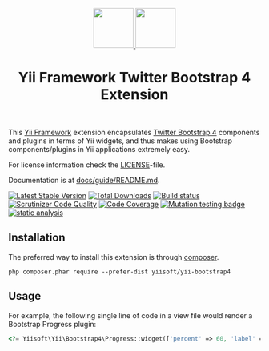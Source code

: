 <p align="center">
    <a href="https://github.com/yiisoft" target="_blank">
        <img src="https://avatars0.githubusercontent.com/u/993323" height="80px">
    </a>
    <a href="http://getbootstrap.com/" target="_blank" rel="external">
        <img src="https://v4-alpha.getbootstrap.com/assets/brand/bootstrap-solid.svg" height="80px">
    </a>
    <h1 align="center">Yii Framework Twitter Bootstrap 4 Extension</h1>
    <br>
</p>

This [Yii Framework] extension encapsulates [Twitter Bootstrap 4] components
and plugins in terms of Yii widgets, and thus makes using Bootstrap components/plugins
in Yii applications extremely easy.

[Yii Framework]:        http://www.yiiframework.com/
[Twitter Bootstrap 4]:  https://getbootstrap.com/docs/4.1/getting-started/introduction/

For license information check the [LICENSE](LICENSE.md)-file.

Documentation is at [docs/guide/README.md](docs/guide/README.md).

[![Latest Stable Version](https://poser.pugx.org/yiisoft/yii-bootstrap4/v/stable.png)](https://packagist.org/packages/yiisoft/yii-bootstrap4)
[![Total Downloads](https://poser.pugx.org/yiisoft/yii-bootstrap4/downloads.png)](https://packagist.org/packages/yiisoft/yii-bootstrap4)
[![Build status](https://github.com/yiisoft/yii-bootstrap4/workflows/build/badge.svg)](https://github.com/yiisoft/yii-bootstrap4/actions?query=workflow%3Abuild)
[![Scrutinizer Code Quality](https://scrutinizer-ci.com/g/yiisoft/yii-bootstrap4/badges/quality-score.png?b=master)](https://scrutinizer-ci.com/g/yiisoft/yii-bootstrap4/?branch=master)
[![Code Coverage](https://scrutinizer-ci.com/g/yiisoft/yii-bootstrap4/badges/coverage.png?b=master)](https://scrutinizer-ci.com/g/yiisoft/yii-bootstrap4/?branch=master)
[![Mutation testing badge](https://img.shields.io/endpoint?style=flat&url=https%3A%2F%2Fbadge-api.stryker-mutator.io%2Fgithub.com%2Fyiisoft%2Fyii-bootstrap4%2Fmaster)](https://dashboard.stryker-mutator.io/reports/github.com/yiisoft/yii-bootstrap4/master)
[![static analysis](https://github.com/yiisoft/yii-bootstrap4/workflows/static%20analysis/badge.svg)](https://github.com/yiisoft/yii-bootstrap4/actions?query=workflow%3A%22static+analysis%22)


Installation
------------

The preferred way to install this extension is through [composer](http://getcomposer.org/download/).

```
php composer.phar require --prefer-dist yiisoft/yii-bootstrap4
```

Usage
----

For example, the following
single line of code in a view file would render a Bootstrap Progress plugin:

```php
<?= Yiisoft\Yii\Bootstrap4\Progress::widget(['percent' => 60, 'label' => 'test']) ?>
```
